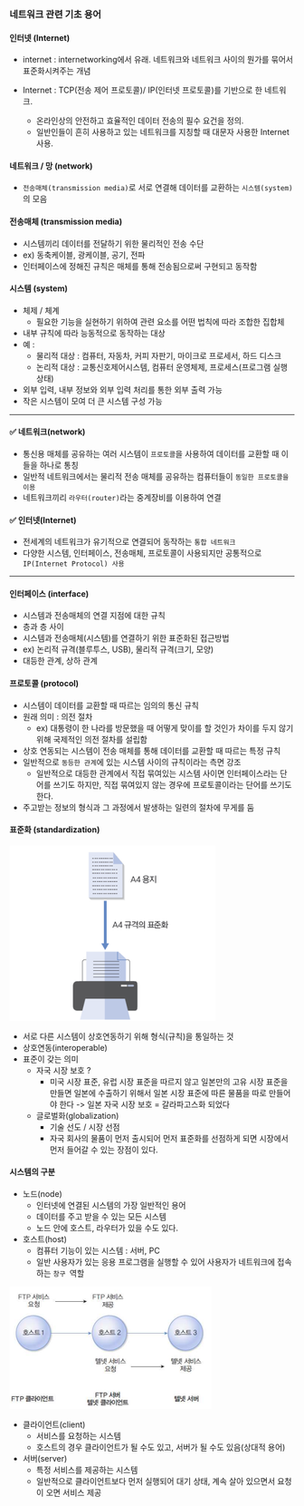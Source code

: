 ### 네트워크 관련 기초 용어

#### 인터넷 (Internet)

- internet : internetworking에서 유래. 네트워크와 네트워크 사이의 뭔가를 묶어서 표준화시켜주는 개념

- Internet : TCP(전송 제어 프로토콜)/ IP(인터넷 프로토콜)를 기반으로 한 네트워크. 

  - 온라인상의 안전하고 효율적인 데이터 전송의 필수 요건을 정의.
  - 일반인들이 흔히 사용하고 있는 네트워크를 지칭할 때 대문자 사용한 Internet 사용.

  

#### 네트워크 / 망 (network)

- `전송매체(transmission media)`로 서로 연결해 데이터를 교환하는 `시스템(system)`의 모음



#### 전송매체 (transmission media)

- 시스템끼리 데이터를 전달하기 위한 물리적인 전송 수단
- ex) 동축케이블, 광케이블, 공기, 전파
- 인터페이스에 정해진 규칙은 매체를 통해 전송됨으로써 구현되고 동작함



#### 시스템 (system)

- 체제 / 체계
  - 필요한 기능을 실현하기 위하여 관련 요소를 어떤 법칙에 따라 조합한 집합체
- 내부 규칙에 따라 능동적으로 동작하는 대상
- 예 :
  - 물리적 대상 : 컴퓨터, 자동차, 커피 자판기, 마이크로 프로세서, 하드 디스크
  - 논리적 대상 : 교통신호제어시스템, 컴퓨터 운영체제, 프로세스(프로그램 실행 상태)
- 외부 입력, 내부 정보와 외부 입력 처리를 통한 외부 출력 가능
- 작은 시스템이 모여 더 큰 시스템 구성 가능



----

#### ✅ 네트워크(network)

- 통신용 매체를 공유하는 여러 시스템이 `프로토콜`을 사용하여 데이터를 교환할 때 이들을 하나로 통칭
- 일반적 네트워크에서는 물리적 전송 매체를 공유하는 컴퓨터들이 `동일한 프로토콜을 이용`
- 네트워크끼리 `라우터(router)`라는 중계장비를 이용하여 연결

#### ✅ 인터넷(Internet)

- 전세계의 네트워크가 유기적으로 연결되어 동작하는 `통합 네트워크`
- 다양한 시스템, 인터페이스, 전송매체, 프로토콜이 사용되지만 공통적으로 `IP(Internet Protocol) 사용`



---

#### 인터페이스 (interface)

- 시스템과 전송매체의 연결 지점에 대한 규칙
- 층과 층 사이
- 시스템과 전송매체(시스템)를 연결하기 위한 표준화된 접근방법
- ex) 논리적 규격(블루투스, USB), 물리적 규격(크기, 모양)
- 대등한 관계, 상하 관계



#### 프로토콜 (protocol)

- 시스템이 데이터를 교환할 때 따르는 임의의 통신 규칙
- 원래 의미 : 의전 절차
  - ex) 대통령이 한 나라를 방문했을 때 어떻게 맞이를 할 것인가 차이를 두지 않기 위해 국제적인 의전 절차를 설립함
- 상호 연동되는 시스템이 전송 매체를 통해 데이터를 교환할 때 따르는 특정 규칙
- 일반적으로 `동등한 관계`에 있는 시스템 사이의 규칙이라는 측면 강조
  - 일반적으로 대등한 관계에서 직접 묶여있는 시스템 사이면 인터페이스라는 단어를 쓰기도 하지만, 직접 묶여있지 않는 경우에 프로토콜이라는 단어를 쓰기도 한다.
- 주고받는 정보의 형식과 그 과정에서 발생하는 일련의 절차에 무게를 둠



#### 표준화 (standardization)

![image-20230221203248920](1.assets\image-20230221203248920.png)

- 서로 다른 시스템이 상호연동하기 위해 형식(규칙)을 통일하는 것
- 상호연동(interoperable)
- 표준이 갖는 의미
  - 자국 시장 보호 ?
    - 미국 시장 표준, 유럽 시장 표준을 따르지 않고 일본만의 고유 시장 표준을 만들면 일본에 수출하기 위해서 일본 시장 표준에 따른 물품을 따로 만들어야 한다 -> 일본 자국 시장 보호 = 갈라파고스화 되었다
  - 글로벌화(globalization)
    - 기술 선도 / 시장 선점
    - 자국 회사의 물품이 먼저 출시되어 먼저 표준화를 선점하게 되면 시장에서 먼저 들어갈 수 있는 장점이 있다.



#### 시스템의 구분

- 노드(node)
  - 인터넷에 연결된 시스템의 가장 일반적인 용어
  - 데이터를 주고 받을 수 있는 모든 시스템
  - 노드 안에 호스트, 라우터가 있을 수도 있다.
- 호스트(host)
  - 컴퓨터 기능이 있는 시스템 : 서버, PC
  - 일반 사용자가 있는 응용 프로그램을 실행할 수 있어 사용자가 네트워크에 접속하는 `창구 `역할



![image-20230221203222778](1.assets\image-20230221203222778.png)

- 클라이언트(client)
  - 서비스를 요청하는 시스템
  - 호스트의 경우 클라이언트가 될 수도 있고, 서버가 될 수도 있음(상대적 용어)
- 서버(server)
  - 특정 서비스를 제공하는 시스템
  - 일반적으로 클라이언트보다 먼저 실행되어 대기 상태, 계속 살아 있으면서 요청이 오면 서비스 제공